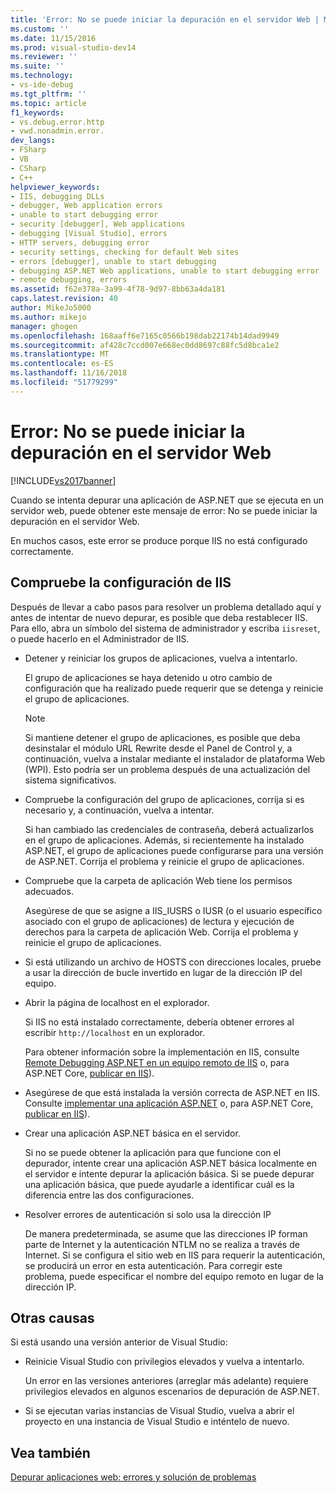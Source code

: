 ```yaml
---
title: 'Error: No se puede iniciar la depuración en el servidor Web | Microsoft Docs'
ms.custom: ''
ms.date: 11/15/2016
ms.prod: visual-studio-dev14
ms.reviewer: ''
ms.suite: ''
ms.technology:
- vs-ide-debug
ms.tgt_pltfrm: ''
ms.topic: article
f1_keywords:
- vs.debug.error.http
- vwd.nonadmin.error.
dev_langs:
- FSharp
- VB
- CSharp
- C++
helpviewer_keywords:
- IIS, debugging DLLs
- debugger, Web application errors
- unable to start debugging error
- security [debugger], Web applications
- debugging [Visual Studio], errors
- HTTP servers, debugging error
- security settings, checking for default Web sites
- errors [debugger], unable to start debugging
- debugging ASP.NET Web applications, unable to start debugging error
- remote debugging, errors
ms.assetid: f62e378a-3a99-4f78-9d97-8bb63a4da181
caps.latest.revision: 40
author: MikeJo5000
ms.author: mikejo
manager: ghogen
ms.openlocfilehash: 168aaff6e7165c0566b198dab22174b14dad9949
ms.sourcegitcommit: af428c7ccd007e668ec0dd8697c88fc5d8bca1e2
ms.translationtype: MT
ms.contentlocale: es-ES
ms.lasthandoff: 11/16/2018
ms.locfileid: "51779299"
---
```

# <a name="error-unable-to-start-debugging-on-the-web-server"></a>Error: No se puede iniciar la depuración en el servidor Web
[!INCLUDE[vs2017banner](../includes/vs2017banner.md)]

Cuando se intenta depurar una aplicación de ASP.NET que se ejecuta en un servidor web, puede obtener este mensaje de error: No se puede iniciar la depuración en el servidor Web.
  
En muchos casos, este error se produce porque IIS no está configurado correctamente.

##  <a name="vxtbshttpservererrorsthingstocheck"></a> Compruebe la configuración de IIS

Después de llevar a cabo pasos para resolver un problema detallado aquí y antes de intentar de nuevo depurar, es posible que deba restablecer IIS. Para ello, abra un símbolo del sistema de administrador y escriba `iisreset`, o puede hacerlo en el Administrador de IIS. 

* Detener y reiniciar los grupos de aplicaciones, vuelva a intentarlo.

    El grupo de aplicaciones se haya detenido u otro cambio de configuración que ha realizado puede requerir que se detenga y reinicie el grupo de aplicaciones.
    
    > [!NOTE]
    > Si mantiene detener el grupo de aplicaciones, es posible que deba desinstalar el módulo URL Rewrite desde el Panel de Control y, a continuación, vuelva a instalar mediante el instalador de plataforma Web (WPI). Esto podría ser un problema después de una actualización del sistema significativos.

* Compruebe la configuración del grupo de aplicaciones, corrija si es necesario y, a continuación, vuelva a intentar.

    Si han cambiado las credenciales de contraseña, deberá actualizarlos en el grupo de aplicaciones. Además, si recientemente ha instalado ASP.NET, el grupo de aplicaciones puede configurarse para una versión de ASP.NET. Corrija el problema y reinicie el grupo de aplicaciones.
    
* Compruebe que la carpeta de aplicación Web tiene los permisos adecuados.

    Asegúrese de que se asigne a IIS_IUSRS o IUSR (o el usuario específico asociado con el grupo de aplicaciones) de lectura y ejecución de derechos para la carpeta de aplicación Web. Corrija el problema y reinicie el grupo de aplicaciones.

* Si está utilizando un archivo de HOSTS con direcciones locales, pruebe a usar la dirección de bucle invertido en lugar de la dirección IP del equipo.

* Abrir la página de localhost en el explorador.

     Si IIS no está instalado correctamente, debería obtener errores al escribir `http://localhost` en un explorador.
     
     Para obtener información sobre la implementación en IIS, consulte [Remote Debugging ASP.NET en un equipo remoto de IIS](../debugger/remote-debugging-aspnet-on-a-remote-iis-7-5-computer.md) o, para ASP.NET Core, [publicar en IIS](https://docs.asp.net/en/latest/publishing/iis.html)).

* Asegúrese de que está instalada la versión correcta de ASP.NET en IIS.  Consulte [implementar una aplicación ASP.NET](../debugger/remote-debugging-aspnet-on-a-remote-iis-7-5-computer.md#BKMK_deploy_asp_net) o, para ASP.NET Core, [publicar en IIS](https://docs.asp.net/en/latest/publishing/iis.html)).

* Crear una aplicación ASP.NET básica en el servidor.

     Si no se puede obtener la aplicación para que funcione con el depurador, intente crear una aplicación ASP.NET básica localmente en el servidor e intente depurar la aplicación básica. Si se puede depurar una aplicación básica, que puede ayudarle a identificar cuál es la diferencia entre las dos configuraciones.
  
* Resolver errores de autenticación si solo usa la dirección IP

     De manera predeterminada, se asume que las direcciones IP forman parte de Internet y la autenticación NTLM no se realiza a través de Internet. Si se configura el sitio web en IIS para requerir la autenticación, se producirá un error en esta autenticación. Para corregir este problema, puede especificar el nombre del equipo remoto en lugar de la dirección IP.
     
## <a name="other-causes"></a>Otras causas

Si está usando una versión anterior de Visual Studio:

- Reinicie Visual Studio con privilegios elevados y vuelva a intentarlo.

    Un error en las versiones anteriores (arreglar más adelante) requiere privilegios elevados en algunos escenarios de depuración de ASP.NET.
    
- Si se ejecutan varias instancias de Visual Studio, vuelva a abrir el proyecto en una instancia de Visual Studio e inténtelo de nuevo.
   
  
## <a name="see-also"></a>Vea también  
 [Depurar aplicaciones web: errores y solución de problemas](../debugger/debugging-web-applications-errors-and-troubleshooting.md)



